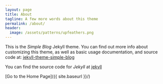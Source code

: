 ```yaml
---
layout: page
title: About
tagline: A few more words about this theme
permalink: /about/
header:
  image: /assets/patterns/upfeathers.png
---
```


This is the _Simple Blog_ Jekyll theme. You can find out more info about customizing this theme, as well as basic usage documentation, and source code at: [jekyll-theme-simple-blog](https://github.com/lorepirri/jekyll-theme-simple-blog)

You can find the source code for _Jekyll_ at [jekyll](https://github.com/jekyll/jekyll)


[Go to the Home Page]({{ site.baseurl }}/)
